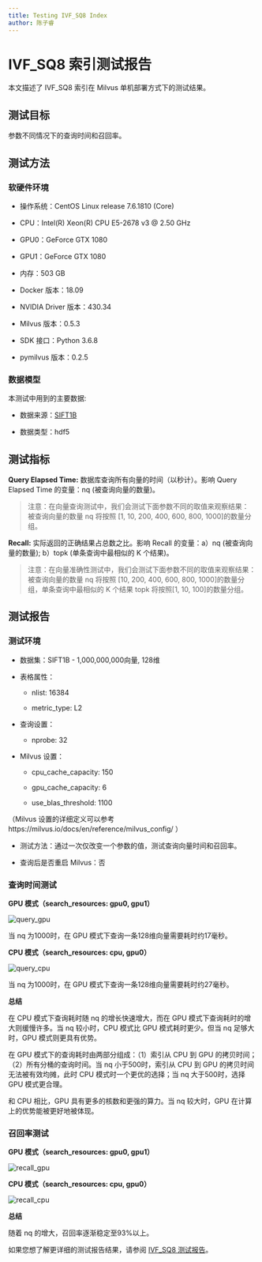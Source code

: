 ```yaml
---
title: Testing IVF_SQ8 Index 
author: 陈子睿
---
```


# IVF_SQ8 索引测试报告

本文描述了 IVF_SQ8 索引在 Milvus 单机部署方式下的测试结果。

## 测试目标

参数不同情况下的查询时间和召回率。

## 测试方法

### 软硬件环境

- 操作系统：CentOS Linux release 7.6.1810 (Core) 

- CPU：Intel(R) Xeon(R) CPU E5-2678 v3 @ 2.50 GHz

- GPU0：GeForce GTX 1080

- GPU1：GeForce GTX 1080

- 内存：503 GB

- Docker 版本：18.09

- NVIDIA Driver 版本：430.34

- Milvus 版本：0.5.3

- SDK 接口：Python 3.6.8

- pymilvus 版本：0.2.5

### 数据模型

本测试中用到的主要数据:

- 数据来源：[SIFT1B](http://corpus-texmex.irisa.fr/)

- 数据类型：hdf5

## 测试指标

**Query Elapsed Time:** 数据库查询所有向量的时间（以秒计）。影响 Query Elapsed Time 的变量：nq (被查询向量的数量)。

> 注意：在向量查询测试中，我们会测试下面参数不同的取值来观察结果：
>      被查询向量的数量 nq 将按照 [1, 10, 200, 400, 600, 800, 1000]的数量分组。

**Recall:** 实际返回的正确结果占总数之比。影响 Recall 的变量：a）nq (被查询向量的数量); b）topk (单条查询中最相似的 K 个结果)。

> 注意：在向量准确性测试中，我们会测试下面参数不同的取值来观察结果：被查询向量的数量 nq 将按照 [10, 200, 400, 600, 800, 1000]的数量分组，单条查询中最相似的 K 个结果 topk 将按照[1, 10, 100]的数量分组。

## 测试报告

### 测试环境

- 数据集：SIFT1B - 1,000,000,000向量, 128维

- 表格属性：

  - nlist: 16384

  - metric_type: L2

- 查询设置：

  - nprobe: 32

- Milvus 设置：

  - cpu_cache_capacity: 150

  - gpu_cache_capacity: 6

  - use_blas_threshold: 1100

（Milvus 设置的详细定义可以参考https://milvus.io/docs/en/reference/milvus_config/ ）

- 测试方法：通过一次仅改变一个参数的值，测试查询向量时间和召回率。

- 查询后是否重启 Milvus：否

### 查询时间测试

**GPU 模式（search_resources: gpu0, gpu1）**

![query_gpu](https://raw.githubusercontent.com/milvus-io/www.milvus.io/master/website/blog/assets/test_report/ivfsq8_query_time_gpu.png)

当 nq 为1000时，在 GPU 模式下查询一条128维向量需要耗时约17毫秒。

**CPU 模式（search_resources: cpu, gpu0）**

![query_cpu](https://raw.githubusercontent.com/milvus-io/www.milvus.io/master/website/blog/assets/test_report/ivfsq8_query_time_gpu.png)

当 nq 为1000时，在 GPU 模式下查询一条128维向量需要耗时约27毫秒。

**总结**

在 CPU 模式下查询耗时随 nq 的增长快速增大，而在 GPU 模式下查询耗时的增大则缓慢许多。当 nq 较小时，CPU 模式比 GPU 模式耗时更少。但当 nq 足够大时，GPU 模式则更具有优势。

在 GPU 模式下的查询耗时由两部分组成：（1）索引从 CPU 到 GPU 的拷贝时间；（2）所有分桶的查询时间。当 nq 小于500时，索引从 CPU 到 GPU 的拷贝时间无法被有效均摊，此时 CPU 模式时一个更优的选择；当 nq 大于500时，选择 GPU 模式更合理。

和 CPU 相比，GPU 具有更多的核数和更强的算力。当 nq 较大时，GPU 在计算上的优势能被更好地被体现。

### 召回率测试

**GPU 模式（search_resources: gpu0, gpu1）**

![recall_gpu](https://raw.githubusercontent.com/milvus-io/www.milvus.io/master/website/blog/assets/test_report/ivfsq8_recall_gpu.png)

**CPU 模式（search_resources: cpu, gpu0）**

![recall_cpu](https://raw.githubusercontent.com/milvus-io/www.milvus.io/master/website/blog/assets/test_report/ivfsq8_recall_cpu.png)

**总结**

随着 nq 的增大，召回率逐渐稳定至93%以上。

如果您想了解更详细的测试报告结果，请参阅 [IVF_SQ8 测试报告](https://github.com/milvus-io/milvus/blob/0.6.0/docs/test_report/milvus_ivfsq8_test_report_detailed_version_cn.md)。


